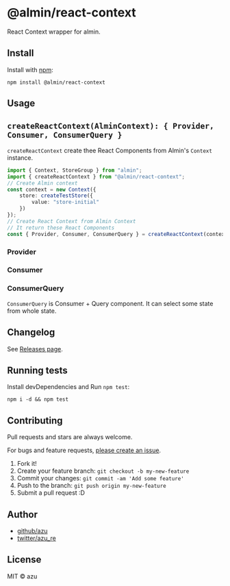 # @almin/react-context

React Context wrapper for almin.

## Install

Install with [npm](https://www.npmjs.com/):

    npm install @almin/react-context

## Usage

## `createReactContext(AlminContext): { Provider, Consumer, ConsumerQuery }`

`createReactContext` create thee React Components from Almin's `Context` instance.

```ts
import { Context, StoreGroup } from "almin";
import { createReactContext } from "@almin/react-context";
// Create Almin context
const context = new Context({
    store: createTestStore({
        value: "store-initial"
    })
});
// Create React Context from Almin Context
// It return these React Components
const { Provider, Consumer, ConsumerQuery } = createReactContext(context);
```

### Provider

### Consumer

### ConsumerQuery

`ConsumerQuery` is Consumer + Query component.
It can select some state from whole state.

## Changelog

See [Releases page](https://github.com/almin/almin/releases).

## Running tests

Install devDependencies and Run `npm test`:

    npm i -d && npm test

## Contributing

Pull requests and stars are always welcome.

For bugs and feature requests, [please create an issue](https://github.com/almin/almin/issues).

1. Fork it!
2. Create your feature branch: `git checkout -b my-new-feature`
3. Commit your changes: `git commit -am 'Add some feature'`
4. Push to the branch: `git push origin my-new-feature`
5. Submit a pull request :D

## Author

- [github/azu](https://github.com/azu)
- [twitter/azu_re](https://twitter.com/azu_re)

## License

MIT © azu
